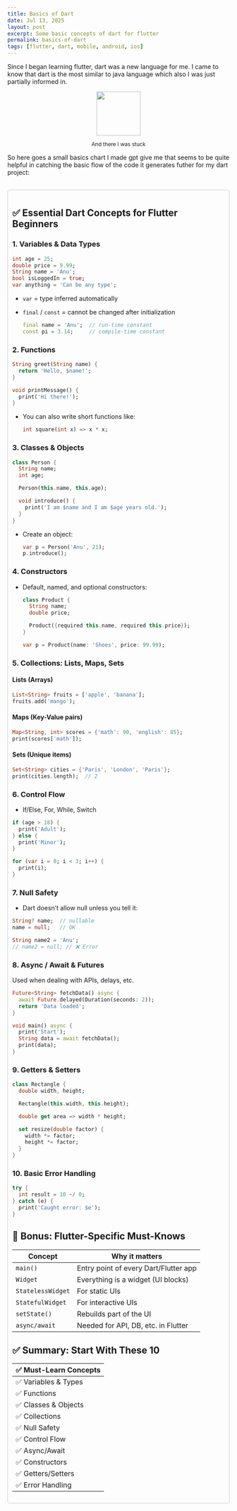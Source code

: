 ```yaml
---
title: Basics of Dart
date: Jul 13, 2025
layout: post
excerpt: Some basic concepts of dart for flutter
permalink: basics-of-dart
tags: [flutter, dart, mobile, android, ios]
---
```


Since I began learning flutter, dart was a new language for me. I came to know that dart is the most similar to java language which also I was just partially informed in.

<div align=center><img src="{{'/assets/imgs/basics-of-dart.png'| relative_url}}"  width=100/><p style="font-size:12px">And there I was stuck</p></div>

So here goes a small basics chart I made gpt give me that seems to be quite helpful in catching the basic flow of the code it generates futher for my dart project:

<br>

<div style="border:1px solid #ccc; padding:10px; border-radius:5px" markdown="1">

## ✅ Essential Dart Concepts for Flutter Beginners

### 1. **Variables & Data Types**

```dart
int age = 25;
double price = 9.99;
String name = 'Anu';
bool isLoggedIn = true;
var anything = 'Can be any type';
```

- `var` = type inferred automatically
- `final` / `const` = cannot be changed after initialization

  ```dart
  final name = 'Anu';  // run-time constant
  const pi = 3.14;     // compile-time constant
  ```

### 2. **Functions**

```dart
String greet(String name) {
  return 'Hello, $name!';
}

void printMessage() {
  print('Hi there!');
}
```

- You can also write short functions like:

  ```dart
  int square(int x) => x * x;
  ```

### 3. **Classes & Objects**

```dart
class Person {
  String name;
  int age;

  Person(this.name, this.age);

  void introduce() {
    print('I am $name and I am $age years old.');
  }
}
```

- Create an object:

  ```dart
  var p = Person('Anu', 21);
  p.introduce();
  ```

### 4. **Constructors**

- Default, named, and optional constructors:

  ```dart
  class Product {
    String name;
    double price;

    Product({required this.name, required this.price});
  }

  var p = Product(name: 'Shoes', price: 99.99);
  ```

### 5. **Collections: Lists, Maps, Sets**

#### Lists (Arrays)

```dart
List<String> fruits = ['apple', 'banana'];
fruits.add('mango');
```

#### Maps (Key-Value pairs)

```dart
Map<String, int> scores = {'math': 90, 'english': 85};
print(scores['math']);
```

#### Sets (Unique items)

```dart
Set<String> cities = {'Paris', 'London', 'Paris'};
print(cities.length);  // 2
```

### 6. **Control Flow**

- If/Else, For, While, Switch

```dart
if (age > 18) {
  print('Adult');
} else {
  print('Minor');
}

for (var i = 0; i < 3; i++) {
  print(i);
}
```

### 7. **Null Safety**

- Dart doesn’t allow null unless you tell it:

```dart
String? name;  // nullable
name = null;   // OK

String name2 = 'Anu';
// name2 = null; // ❌ Error
```

### 8. **Async / Await & Futures**

Used when dealing with APIs, delays, etc.

```dart
Future<String> fetchData() async {
  await Future.delayed(Duration(seconds: 2));
  return 'Data loaded';
}

void main() async {
  print('Start');
  String data = await fetchData();
  print(data);
}
```

### 9. **Getters & Setters**

```dart
class Rectangle {
  double width, height;

  Rectangle(this.width, this.height);

  double get area => width * height;

  set resize(double factor) {
    width *= factor;
    height *= factor;
  }
}
```

### 10. **Basic Error Handling**

```dart
try {
  int result = 10 ~/ 0;
} catch (e) {
  print('Caught error: $e');
}
```

## 🧠 Bonus: Flutter-Specific Must-Knows

| Concept           | Why it matters                        |
| ----------------- | ------------------------------------- |
| `main()`          | Entry point of every Dart/Flutter app |
| `Widget`          | Everything is a widget (UI blocks)    |
| `StatelessWidget` | For static UIs                        |
| `StatefulWidget`  | For interactive UIs                   |
| `setState()`      | Rebuilds part of the UI               |
| `async/await`     | Needed for API, DB, etc. in Flutter   |

## ✅ Summary: Start With These 10

| ✅ Must-Learn Concepts |
| ---------------------- |
| ✅ Variables & Types   |
| ✅ Functions           |
| ✅ Classes & Objects   |
| ✅ Collections         |
| ✅ Null Safety         |
| ✅ Control Flow        |
| ✅ Async/Await         |
| ✅ Constructors        |
| ✅ Getters/Setters     |
| ✅ Error Handling      |

</div>
